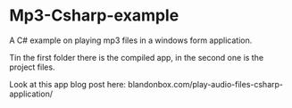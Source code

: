 # Mp3-Csharp-example
A C# example on playing mp3 files in a windows form application.

Tin the first folder there is the compiled app, in the second one is the project files.

Look at this app blog post here: blandonbox.com/play-audio-files-csharp-application/
